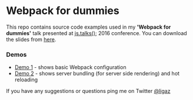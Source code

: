 # **Webpack for dummies**

This repo contains source code examples used in my **'Webpack for dummies'** talk presented at [js.talks();](http://www.jstalks.net/) 2016 conference. You can download the slides from [here](https://1drv.ms/p/s!AuspEfeOIxcxgYMPE_hapCsOUD0kHg).

### Demos
* [Demo 1](/demo1) - shows basic Webpack configuration
* [Demo 2](/demo2) - shows server bundling (for server side rendering) and hot reloading

If you have any suggestions or questions ping me on Twitter [@ligaz](https://twitter.com/ligaz)
